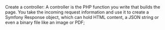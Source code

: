 Create a controller: A controller is the PHP function you write that builds the page. You take the incoming request information and use it to create a Symfony Response object, which can hold HTML content, a JSON string or even a binary file like an image or PDF;

